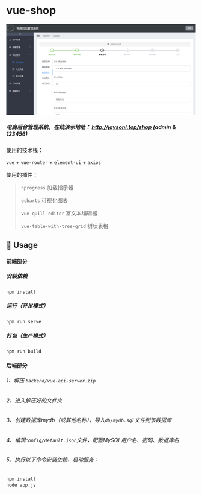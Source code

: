 # vue-shop

![screenshot](img/screenshot.png)

##### 电商后台管理系统，在线演示地址： http://jaysonl.top/shop (admin & 123456)

使用的技术栈：

`vue` + `vue-router` + `element-ui` + `axios`

使用的插件：

> `nprogress` 加载指示器
>
> `echarts` 可视化图表
>
> `vue-quill-editor` 富文本编辑器
>
> `vue-table-with-tree-grid` 树状表格



## 🔨 Usage

#### 前端部分

##### 安装依赖

```
npm install
```

##### 运行（开发模式）

```
npm run serve
```

##### 打包（生产模式）

```
npm run build
```



#### 后端部分

###### 1、解压 `backend/vue-api-server.zip`

###### 2、进入解压好的文件夹

###### 3、创建数据库mydb（或其他名称），导入`db/mydb.sql`文件到该数据库

###### 4、编辑`config/default.json`文件，配置MySQL用户名、密码、数据库名

###### 5、执行以下命令安装依赖、启动服务：

```
npm install
node app.js
```


